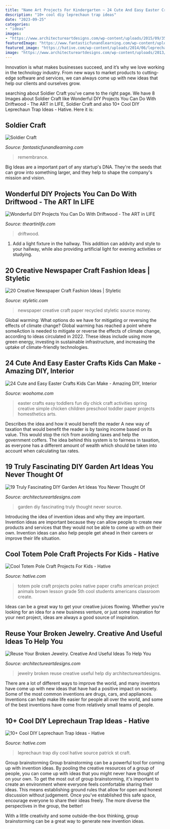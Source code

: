 ```yaml
---
title: "Name Art Projects For Kindergarten ~ 24 Cute And Easy Easter Crafts Kids Can Make"
description: "10+ cool diy leprechaun trap ideas"
date: "2023-09-25"
categories:
- "ideas"
images:
- "https://www.architectureartdesigns.com/wp-content/uploads/2015/09/358.jpg"
featuredImage: "https://www.fantasticfunandlearning.com/wp-content/uploads/2012/11/Easy-Soldier-Craft.jpg"
featured_image: "https://hative.com/wp-content/uploads/2014/06/leprechaun-trap-ideas/9-leprechaun-trap-ideas.jpg"
image: "https://www.architectureartdesigns.com/wp-content/uploads/2013/04/ArchitectureArtDesigns-2933.jpg"
---
```



Innovation is what makes businesses succeed, and it’s why we love working in the technology industry. From new ways to market products to cutting-edge software and services, we can always come up with new ideas that help our clients and ourselves grow.

	

		
searching about Soldier Craft you've came to the right page. We have 8 Images about Soldier Craft like Wonderful DIY Projects You Can Do With Driftwood - The ART in LIFE, Soldier Craft and also 10+ Cool DIY Leprechaun Trap Ideas - Hative. Here it is:
		
    
## Soldier Craft

<img loading=lazy src="https://www.fantasticfunandlearning.com/wp-content/uploads/2012/11/Easy-Soldier-Craft.jpg" onerror="this.onerror=null;this.src='https://tse3.mm.bing.net/th?id=OIP.36_pzABY95f1HJZxUwMVtwHaKa&amp;pid=15.1';" alt="Soldier Craft">

_Source: fantasticfunandlearning.com_

>remembrance. 

	

Big Ideas are a important part of any startup's DNA. They're the seeds that can grow into something larger, and they help to shape the company's mission and vision.

    
## Wonderful DIY Projects You Can Do With Driftwood - The ART In LIFE

<img loading=lazy src="https://theartinlife.com/wp-content/uploads/2016/09/Driftwood.jpg" onerror="this.onerror=null;this.src='https://tse3.mm.bing.net/th?id=OIP.iq903WakU24x0uGvtcTviAHaLH&amp;pid=15.1';" alt="Wonderful DIY Projects You Can Do With Driftwood - The ART in LIFE">

_Source: theartinlife.com_

>driftwood. 

	

1. Add a light fixture in the hallway. This addition can addvity and style to your hallway, while also providing artificial light for evening activities or studying.

    
## 20 Creative Newspaper Craft Fashion Ideas | Styletic

<img loading=lazy src="https://styletic.com/wp-content/uploads/2014/10/newspaper-craft-fashion-ideas/14-creative-newspaper-craft-fashion-ideas.jpg" onerror="this.onerror=null;this.src='https://tse1.mm.bing.net/th?id=OIP.LGUML7UIRXT0iilHjTsgxQHaLH&amp;pid=15.1';" alt="20 Creative Newspaper Craft Fashion Ideas | Styletic">

_Source: styletic.com_

>newspaper creative craft paper recycled styletic source money. 

	

Global warming: What options do we have for mitigating or reversing the effects of climate change?
Global warming has reached a point where someAction is needed to mitigate or reverse the effects of climate change, according to ideas circulated in 2022. These ideas include using more green energy, investing in sustainable infrastructure, and increasing the uptake of climate-friendly technologies.

    
## 24 Cute And Easy Easter Crafts Kids Can Make - Amazing DIY, Interior

<img loading=lazy src="http://www.woohome.com/wp-content/uploads/2014/04/Easter-Crafts-for-Kids-4.jpg" onerror="this.onerror=null;this.src='https://tse3.mm.bing.net/th?id=OIP.K99XlXYiYRzK5WEn8KwNLgHaJ6&amp;pid=15.1';" alt="24 Cute and Easy Easter Crafts Kids Can Make - Amazing DIY, Interior">

_Source: woohome.com_

>easter crafts easy toddlers fun diy chick craft activities spring creative simple chicken children preschool toddler paper projects homesthetics arts. 

	

Describes the idea and how it would benefit the reader
A new way of taxation that would benefit the reader is by taxing income based on its value. This would stop the rich from avoiding taxes and help the government coffers. The idea behind this system is to fairness in taxation, as everyone has a different amount of wealth which should be taken into account when calculating tax rates.

    
## 19 Truly Fascinating DIY Garden Art Ideas You Never Thought Of

<img loading=lazy src="https://www.architectureartdesigns.com/wp-content/uploads/2015/09/358.jpg" onerror="this.onerror=null;this.src='https://tse4.mm.bing.net/th?id=OIP.VU-pUQknFde12jNjHdavuwHaLH&amp;pid=15.1';" alt="19 Truly Fascinating DIY Garden Art Ideas You Never Thought Of">

_Source: architectureartdesigns.com_

>garden diy fascinating truly thought never source. 

	

Introducing the idea of invention ideas and why they are important.
Invention ideas are important because they can allow people to create new products and services that they would not be able to come up with on their own. Invention ideas can also help people get ahead in their careers or improve their life situation.

    
## Cool Totem Pole Craft Projects For Kids - Hative

<img loading=lazy src="https://hative.com/wp-content/uploads/2014/12/totem-pole-crafts/2-totem-pole-craft-projects.jpg" onerror="this.onerror=null;this.src='https://tse1.mm.bing.net/th?id=OIP.th_Dd6uvibGayt3wGiGf5AHaJ4&amp;pid=15.1';" alt="Cool Totem Pole Craft Projects For Kids - Hative">

_Source: hative.com_

>totem pole craft projects poles native paper crafts american project animals brown lesson grade 5th cool students americans classroom create. 

	

Ideas can be a great way to get your creative juices flowing. Whether you’re looking for an idea for a new business venture, or just some inspiration for your next project, ideas are always a good source of inspiration.

    
## Reuse Your Broken Jewelry. Creative And Useful Ideas To Help You

<img loading=lazy src="https://www.architectureartdesigns.com/wp-content/uploads/2013/04/ArchitectureArtDesigns-2933.jpg" onerror="this.onerror=null;this.src='https://tse1.mm.bing.net/th?id=OIP.kMc_mJUKsSu0NKPSLkyInQAAAA&amp;pid=15.1';" alt="Reuse Your Broken Jewelry. Creative And Useful Ideas To Help You">

_Source: architectureartdesigns.com_

>jewelry broken reuse creative useful help diy architectureartdesigns. 

	

There are a lot of different ways to improve the world, and many inventors have come up with new ideas that have had a positive impact on society. Some of the most common inventions are drugs, cars, and appliances. Inventions can help make life easier for people all over the world, and some of the best inventions have come from relatively small teams of people.

    
## 10+ Cool DIY Leprechaun Trap Ideas - Hative

<img loading=lazy src="https://hative.com/wp-content/uploads/2014/06/leprechaun-trap-ideas/9-leprechaun-trap-ideas.jpg" onerror="this.onerror=null;this.src='https://tse2.mm.bing.net/th?id=OIP.xLMajJcDS9m5vbeMYdK-CgHaJ4&amp;pid=15.1';" alt="10+ Cool DIY Leprechaun Trap Ideas - Hative">

_Source: hative.com_

>leprechaun trap diy cool hative source patrick st craft. 

	

Group brainstorming
Group brainstorming can be a powerful tool for coming up with invention ideas. By pooling the creative resources of a group of people, you can come up with ideas that you might never have thought of on your own.
To get the most out of group brainstorming, it's important to create an environment where everyone feels comfortable sharing their ideas. This means establishing ground rules that allow for open and honest discussion without judgement. Once you've established this safe space, encourage everyone to share their ideas freely. The more diverse the perspectives in the group, the better!

With a little creativity and some outside-the-box thinking, group brainstorming can be a great way to generate new invention ideas.

